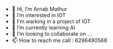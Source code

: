 - 👋 Hi, I’m Arnab Mathur
- 👀 I’m interested in IOT
- 👀 I'm warking in a project of IOT
- 🌱 I’m currently learning AI 
- 💞️ I’m looking to collaborate on ...
- 📫 How to reach me call : 6296490568

<!---
mathurarnab/mathurarnab is a ✨ special ✨ repository because its `README.md` (this file) appears on your GitHub profile.
You can click the Preview link to take a look at your changes.
--->

